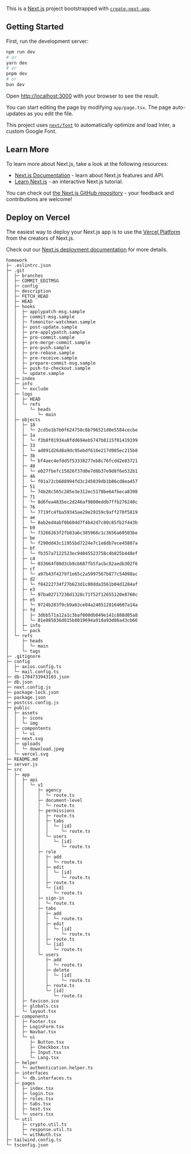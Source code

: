 This is a [Next.js](https://nextjs.org/) project bootstrapped with [`create-next-app`](https://github.com/vercel/next.js/tree/canary/packages/create-next-app).

## Getting Started

First, run the development server:

```bash
npm run dev
# or
yarn dev
# or
pnpm dev
# or
bun dev
```

Open [http://localhost:3000](http://localhost:3000) with your browser to see the result.

You can start editing the page by modifying `app/page.tsx`. The page auto-updates as you edit the file.

This project uses [`next/font`](https://nextjs.org/docs/basic-features/font-optimization) to automatically optimize and load Inter, a custom Google Font.

## Learn More

To learn more about Next.js, take a look at the following resources:

-   [Next.js Documentation](https://nextjs.org/docs) - learn about Next.js features and API.
-   [Learn Next.js](https://nextjs.org/learn) - an interactive Next.js tutorial.

You can check out [the Next.js GitHub repository](https://github.com/vercel/next.js/) - your feedback and contributions are welcome!

## Deploy on Vercel

The easiest way to deploy your Next.js app is to use the [Vercel Platform](https://vercel.com/new?utm_medium=default-template&filter=next.js&utm_source=create-next-app&utm_campaign=create-next-app-readme) from the creators of Next.js.

Check out our [Next.js deployment documentation](https://nextjs.org/docs/deployment) for more details.

```
homework
├─ .eslintrc.json
├─ .git
│  ├─ branches
│  ├─ COMMIT_EDITMSG
│  ├─ config
│  ├─ description
│  ├─ FETCH_HEAD
│  ├─ HEAD
│  ├─ hooks
│  │  ├─ applypatch-msg.sample
│  │  ├─ commit-msg.sample
│  │  ├─ fsmonitor-watchman.sample
│  │  ├─ post-update.sample
│  │  ├─ pre-applypatch.sample
│  │  ├─ pre-commit.sample
│  │  ├─ pre-merge-commit.sample
│  │  ├─ pre-push.sample
│  │  ├─ pre-rebase.sample
│  │  ├─ pre-receive.sample
│  │  ├─ prepare-commit-msg.sample
│  │  ├─ push-to-checkout.sample
│  │  └─ update.sample
│  ├─ index
│  ├─ info
│  │  └─ exclude
│  ├─ logs
│  │  ├─ HEAD
│  │  └─ refs
│  │     └─ heads
│  │        └─ main
│  ├─ objects
│  │  ├─ 18
│  │  │  └─ 2cd5e1b7b0f624758c8b796521d0e5584cecbe
│  │  ├─ 1a
│  │  │  └─ f3b8f01934a8fdd694eb5747b8115f01419199
│  │  ├─ 33
│  │  │  └─ ad091d26d8a9dc95ebdf616e217d985ec215b8
│  │  ├─ 3b
│  │  │  └─ bf4aec4efdd5f53338277eb8c76fcdd2e83721
│  │  ├─ 40
│  │  │  └─ e027fbefc15026f37d0e7d8b37e9d8f6e532b1
│  │  ├─ 46
│  │  │  └─ f01a72cb688994fd3c245039db1b86cd8ea457
│  │  ├─ 51
│  │  │  └─ 74b28c565c285e3e312ec5178be64fbeca8398
│  │  ├─ 71
│  │  │  └─ 8d6fea4835ec2d246af9800eddb7ffb276240c
│  │  ├─ 76
│  │  │  └─ 7719fc4fba59345ae29e29159c9aff270f5819
│  │  ├─ ae
│  │  │  └─ 8ab2ed4abf0b604d7f4b42d7c80c85fb2f443b
│  │  ├─ b9
│  │  │  └─ 73266263f2fb83a6c385966c1c3656a60503be
│  │  ├─ be
│  │  │  └─ f290dd43c11955bd7224e7c1e8db7ece45807a
│  │  ├─ bf
│  │  │  └─ fb357a7122523ec94045523758c4b825b448ef
│  │  ├─ c4
│  │  │  └─ 033664f80d3cb9cb687fb5facbc82aedb302f6
│  │  ├─ cf
│  │  │  └─ a97b43f4279f1e65c2a5997567b877c54098ac
│  │  ├─ d2
│  │  │  └─ f84222734f27b623d1c80dda3561b04d1284af
│  │  ├─ e3
│  │  │  └─ 97ba02717230d1328c71f52f12655120e8760c
│  │  ├─ e5
│  │  │  └─ 9724b283f9cb9a63ce04a2405128164607a14a
│  │  ├─ fd
│  │  │  ├─ 3dbb571a12a1c3baf000db049e141c888d05a8
│  │  │  └─ 81e885836d815b8019694a910a93d86a43cb66
│  │  ├─ info
│  │  └─ pack
│  └─ refs
│     ├─ heads
│     │  └─ main
│     └─ tags
├─ .gitignore
├─ config
│  ├─ axios.config.ts
│  └─ mail.config.ts
├─ db-1704733943103.json
├─ db.json
├─ next.config.js
├─ package-lock.json
├─ package.json
├─ postcss.config.js
├─ public
│  ├─ assets
│  │  ├─ icons
│  │  └─ img
│  ├─ compontents
│  │  └─ ui
│  ├─ next.svg
│  ├─ uploads
│  │  └─ download.jpeg
│  └─ vercel.svg
├─ README.md
├─ server.js
├─ src
│  ├─ app
│  │  ├─ api
│  │  │  └─ v1
│  │  │     ├─ agency
│  │  │     │  └─ route.ts
│  │  │     ├─ document-level
│  │  │     │  └─ route.ts
│  │  │     ├─ permissions
│  │  │     │  ├─ route.ts
│  │  │     │  ├─ tabs
│  │  │     │  │  └─ [id]
│  │  │     │  │     └─ route.ts
│  │  │     │  └─ users
│  │  │     │     └─ [id]
│  │  │     │        └─ route.ts
│  │  │     ├─ role
│  │  │     │  ├─ add
│  │  │     │  │  └─ route.ts
│  │  │     │  ├─ edit
│  │  │     │  │  └─ [id]
│  │  │     │  │     └─ route.ts
│  │  │     │  ├─ route.ts
│  │  │     │  └─ [id]
│  │  │     │     └─ route.ts
│  │  │     ├─ sign-in
│  │  │     │  └─ route.ts
│  │  │     ├─ tabs
│  │  │     │  ├─ add
│  │  │     │  │  └─ route.ts
│  │  │     │  ├─ edit
│  │  │     │  │  └─ [id]
│  │  │     │  │     └─ route.ts
│  │  │     │  ├─ route.ts
│  │  │     │  └─ [id]
│  │  │     │     └─ route.ts
│  │  │     └─ users
│  │  │        ├─ add
│  │  │        │  └─ route.ts
│  │  │        ├─ delete
│  │  │        │  └─ [id]
│  │  │        │     └─ route.ts
│  │  │        ├─ route.ts
│  │  │        └─ [id]
│  │  │           └─ route.ts
│  │  ├─ favicon.ico
│  │  ├─ globals.css
│  │  └─ layout.tsx
│  ├─ components
│  │  ├─ Footer.tsx
│  │  ├─ LoginForm.tsx
│  │  ├─ Navbar.tsx
│  │  └─ ui
│  │     ├─ Button.tsx
│  │     ├─ Checkbox.tsx
│  │     ├─ Input.tsx
│  │     └─ Lang.tsx
│  ├─ helper
│  │  └─ authentication.helper.ts
│  ├─ interfaces
│  │  └─ db.interfaces.ts
│  ├─ pages
│  │  ├─ index.tsx
│  │  ├─ login.tsx
│  │  ├─ roles.tsx
│  │  ├─ tabs.tsx
│  │  ├─ test.tsx
│  │  └─ users.tsx
│  └─ util
│     ├─ crypto.util.ts
│     ├─ response.util.ts
│     └─ withAuth.tsx
├─ tailwind.config.ts
└─ tsconfig.json

```